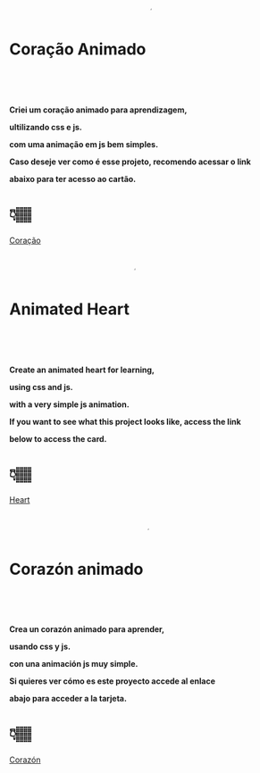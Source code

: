 <h1>Coração Animado <img align="center" alt="cartao" width="4%" style="border-radius:50px;" src="https://cdn.discordapp.com/attachments/756310173215096843/1007314385624109056/unknown.png"></h1>

<h4> Criei um coração animado para aprendizagem,</p>
ultilizando css e js. </p>
com uma animação em js bem simples. </p>
Caso deseje ver como é esse projeto, recomendo acessar o link</p>
abaixo para ter acesso ao cartão.
</h4>
<h1>👇🏽</h1>
<a href="https://thamiresribeiros.github.io/coracao/">Coração</a>

##

<h1>Animated Heart <img align="center" alt="card" width="4%" style="border-radius:50px;" src="https://cdn.discordapp.com/attachments/756310173215096843/1007314385624109056/unknown.png"></h1>

<h4> Create an animated heart for learning,</p>
using css and js. </p>
with a very simple js animation. </p>
If you want to see what this project looks like, access the link</p>
below to access the card.
</h4>
<h1>👇🏽</h1>
<a href="https://thamiresribeiros.github.io/coracao/">Heart</a>

##

<h1>Corazón animado <img align="center" alt="card" width="4%" style="border-radius:50px;" src="https://cdn.discordapp.com/attachments/756310173215096843/1007314385624109056/unknown.png"></h1>

<h4> Crea un corazón animado para aprender,</p>
usando css y js. </p>
con una animación js muy simple. </p>
Si quieres ver cómo es este proyecto accede al enlace</p>
abajo para acceder a la tarjeta.
</h4>
<h1>👇🏽</h1>
<a href="https://thamiresribeiros.github.io/coracao/">Corazón</a>
